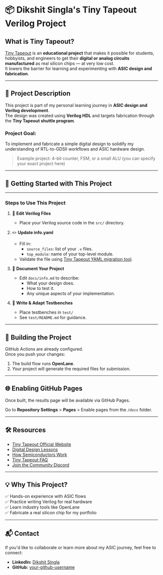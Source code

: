 # 📦 Dikshit Singla's Tiny Tapeout Verilog Project

## What is Tiny Tapeout?
[Tiny Tapeout](https://tinytapeout.com) is an **educational project** that makes it possible for students, hobbyists, and engineers to get their **digital or analog circuits manufactured** as real silicon chips — at very low cost.  
It lowers the barrier for learning and experimenting with **ASIC design and fabrication**.

---

## 🔧 Project Description

This project is part of my personal learning journey in **ASIC design and Verilog development**.  
The design was created using **Verilog HDL** and targets fabrication through the **Tiny Tapeout shuttle program**.  

### **Project Goal:**  
To implement and fabricate a simple digital design to solidify my understanding of RTL-to-GDSII workflows and ASIC hardware design.

> Example project: 4-bit counter, FSM, or a small ALU (you can specify your exact project here)

---

## 🚀 Getting Started with This Project


---

### **Steps to Use This Project**

1. 🔧 **Edit Verilog Files**
    - Place your Verilog source code in the `src/` directory.

2. ✏️ **Update info.yaml**
    - Fill in:
        - `source_files`: list of your `.v` files.
        - `top_module`: name of your top-level module.
    - Validate the file using [Tiny Tapeout YAML migration tool](https://tinytapeout.com).

3. 📝 **Document Your Project**
    - Edit `docs/info.md` to describe:
        - What your design does.
        - How to test it.
        - Any unique aspects of your implementation.

4. 🧪 **Write & Adapt Testbenches**
    - Place testbenches in `test/`
    - See `test/README.md` for guidance.

---

## 🔨 Building the Project
GitHub Actions are already configured.  
Once you push your changes:
1. The build flow runs **OpenLane**.
2. Your project will generate the required files for submission.

---

## 🌐 Enabling GitHub Pages
Once built, the results page will be available via GitHub Pages.

Go to **Repository Settings** > **Pages** > Enable pages from the `/docs` folder.

---

## 🛠️ Resources
- [Tiny Tapeout Official Website](https://tinytapeout.com)
- [Digital Design Lessons](https://tinytapeout.com/digital-lessons/)
- [How Semiconductors Work](https://tinytapeout.com/how-semiconductors-work/)
- [Tiny Tapeout FAQ](https://tinytapeout.com/faq/)
- [Join the Community Discord](https://discord.gg/UDRY6p2)

---

## 💡 Why This Project?
✅ Hands-on experience with ASIC flows  
✅ Practice writing Verilog for real hardware  
✅ Learn industry tools like OpenLane  
✅ Fabricate a real silicon chip for my portfolio  

---

## 📬 Contact
If you'd like to collaborate or learn more about my ASIC journey, feel free to connect:
- **LinkedIn:** [Dikshit Singla](#)
- **GitHub:** [your-github-username](#)


